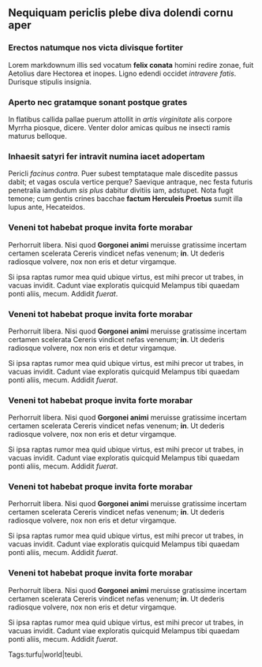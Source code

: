 ## Nequiquam periclis plebe diva dolendi cornu aper

### Erectos natumque nos victa divisque fortiter

Lorem markdownum illis sed vocatum **felix conata** homini redire zonae, fuit
Aetolius dare Hectorea et inopes. Ligno edendi occidet *intravere fatis*.
Durisque stipulis insignia.

### Aperto nec gratamque sonant postque grates

In flatibus callida pallae puerum attollit in *artis virginitate* alis corpore
Myrrha piosque, dicere. Venter dolor amicas quibus ne insecti ramis maturus
belloque.

### Inhaesit satyri fer intravit numina iacet adopertam

Pericli *facinus contra*. Puer subest temptataque male discedite passus dabit;
et vagas oscula vertice perque? Saevique antraque, nec festa futuris penetralia
iamdudum *sis plus* dabitur divitiis iam, adstupet. Nota fugit temone; cum
gentis crines bacchae **factum Herculeis Proetus** sumit illa lupus ante,
Hecateidos.

### Veneni tot habebat proque invita forte morabar

Perhorruit libera. Nisi quod **Gorgonei animi** meruisse gratissime incertam
certamen scelerata Cereris vindicet nefas venenum; **in**. Ut dederis radiosque
volvere, nox non eris et detur virgamque.

Si ipsa raptas rumor mea quid ubique virtus, est mihi precor ut trabes, in
vacuas invidit. Cadunt viae exploratis quicquid Melampus tibi quaedam ponti
aliis, mecum. Addidit *fuerat*.

### Veneni tot habebat proque invita forte morabar

Perhorruit libera. Nisi quod **Gorgonei animi** meruisse gratissime incertam
certamen scelerata Cereris vindicet nefas venenum; **in**. Ut dederis radiosque
volvere, nox non eris et detur virgamque.

Si ipsa raptas rumor mea quid ubique virtus, est mihi precor ut trabes, in
vacuas invidit. Cadunt viae exploratis quicquid Melampus tibi quaedam ponti
aliis, mecum. Addidit *fuerat*.

### Veneni tot habebat proque invita forte morabar

Perhorruit libera. Nisi quod **Gorgonei animi** meruisse gratissime incertam
certamen scelerata Cereris vindicet nefas venenum; **in**. Ut dederis radiosque
volvere, nox non eris et detur virgamque.

Si ipsa raptas rumor mea quid ubique virtus, est mihi precor ut trabes, in
vacuas invidit. Cadunt viae exploratis quicquid Melampus tibi quaedam ponti
aliis, mecum. Addidit *fuerat*.

### Veneni tot habebat proque invita forte morabar

Perhorruit libera. Nisi quod **Gorgonei animi** meruisse gratissime incertam
certamen scelerata Cereris vindicet nefas venenum; **in**. Ut dederis radiosque
volvere, nox non eris et detur virgamque.

Si ipsa raptas rumor mea quid ubique virtus, est mihi precor ut trabes, in
vacuas invidit. Cadunt viae exploratis quicquid Melampus tibi quaedam ponti
aliis, mecum. Addidit *fuerat*.

### Veneni tot habebat proque invita forte morabar

Perhorruit libera. Nisi quod **Gorgonei animi** meruisse gratissime incertam
certamen scelerata Cereris vindicet nefas venenum; **in**. Ut dederis radiosque
volvere, nox non eris et detur virgamque.

Si ipsa raptas rumor mea quid ubique virtus, est mihi precor ut trabes, in
vacuas invidit. Cadunt viae exploratis quicquid Melampus tibi quaedam ponti
aliis, mecum. Addidit *fuerat*.

Tags:turfu|world|teubi.